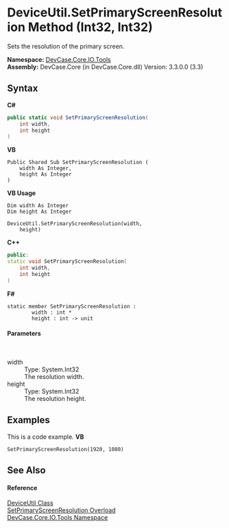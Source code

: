 # DeviceUtil.SetPrimaryScreenResolution Method (Int32, Int32)
 

Sets the resolution of the primary screen.

**Namespace:**&nbsp;<a href="N_DevCase_Core_IO_Tools">DevCase.Core.IO.Tools</a><br />**Assembly:**&nbsp;DevCase.Core (in DevCase.Core.dll) Version: 3.3.0.0 (3.3)

## Syntax

**C#**<br />
``` C#
public static void SetPrimaryScreenResolution(
	int width,
	int height
)
```

**VB**<br />
``` VB
Public Shared Sub SetPrimaryScreenResolution ( 
	width As Integer,
	height As Integer
)
```

**VB Usage**<br />
``` VB Usage
Dim width As Integer
Dim height As Integer

DeviceUtil.SetPrimaryScreenResolution(width, 
	height)
```

**C++**<br />
``` C++
public:
static void SetPrimaryScreenResolution(
	int width, 
	int height
)
```

**F#**<br />
``` F#
static member SetPrimaryScreenResolution : 
        width : int * 
        height : int -> unit 

```


#### Parameters
&nbsp;<dl><dt>width</dt><dd>Type: System.Int32<br />The resolution width.</dd><dt>height</dt><dd>Type: System.Int32<br />The resolution height.</dd></dl>

## Examples
This is a code example. 
**VB**<br />
``` VB
SetPrimaryScreenResolution(1920, 1080)
```


## See Also


#### Reference
<a href="T_DevCase_Core_IO_Tools_DeviceUtil">DeviceUtil Class</a><br /><a href="Overload_DevCase_Core_IO_Tools_DeviceUtil_SetPrimaryScreenResolution">SetPrimaryScreenResolution Overload</a><br /><a href="N_DevCase_Core_IO_Tools">DevCase.Core.IO.Tools Namespace</a><br />